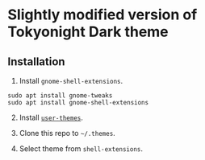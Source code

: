 # Slightly modified version of Tokyonight Dark theme

## Installation

1. Install `gnome-shell-extensions`.
```
sudo apt install gnome-tweaks
sudo apt install gnome-shell-extensions
```

2. Install [`user-themes`](https://extensions.gnome.org/extension/19/user-themes/).

3. Clone this repo to `~/.themes`.

4. Select theme from `shell-extensions`.
